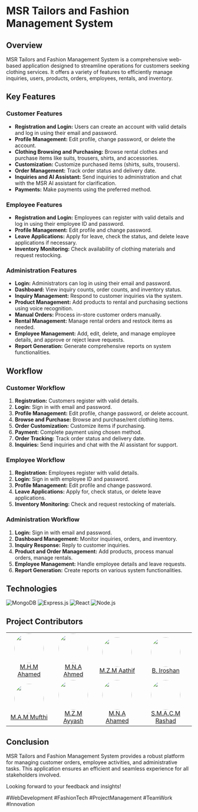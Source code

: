 # MSR Tailors and Fashion Management System

## Overview
MSR Tailors and Fashion Management System is a comprehensive web-based application designed to streamline operations for customers seeking clothing services. It offers a variety of features to efficiently manage inquiries, users, products, orders, employees, rentals, and inventory.

## Key Features

### Customer Features
- **Registration and Login:** Users can create an account with valid details and log in using their email and password.
- **Profile Management:** Edit profile, change password, or delete the account.
- **Clothing Browsing and Purchasing:** Browse rental clothes and purchase items like suits, trousers, shirts, and accessories.
- **Customization:** Customize purchased items (shirts, suits, trousers).
- **Order Management:** Track order status and delivery date.
- **Inquiries and AI Assistant:** Send inquiries to administration and chat with the MSR AI assistant for clarification.
- **Payments:** Make payments using the preferred method.

### Employee Features
- **Registration and Login:** Employees can register with valid details and log in using their employee ID and password.
- **Profile Management:** Edit profile and change password.
- **Leave Applications:** Apply for leave, check the status, and delete leave applications if necessary.
- **Inventory Monitoring:** Check availability of clothing materials and request restocking.

### Administration Features
- **Login:** Administrators can log in using their email and password.
- **Dashboard:** View inquiry counts, order counts, and inventory status.
- **Inquiry Management:** Respond to customer inquiries via the system.
- **Product Management:** Add products to rental and purchasing sections using voice recognition.
- **Manual Orders:** Process in-store customer orders manually.
- **Rental Management:** Manage rental orders and restock items as needed.
- **Employee Management:** Add, edit, delete, and manage employee details, and approve or reject leave requests.
- **Report Generation:** Generate comprehensive reports on system functionalities.

## Workflow

### Customer Workflow
1. **Registration:** Customers register with valid details.
2. **Login:** Sign in with email and password.
3. **Profile Management:** Edit profile, change password, or delete account.
4. **Browse and Purchase:** Browse and purchase/rent clothing items.
5. **Order Customization:** Customize items if purchasing.
6. **Payment:** Complete payment using chosen method.
7. **Order Tracking:** Track order status and delivery date.
8. **Inquiries:** Send inquiries and chat with the AI assistant for support.

### Employee Workflow
1. **Registration:** Employees register with valid details.
2. **Login:** Sign in with employee ID and password.
3. **Profile Management:** Edit profile and change password.
4. **Leave Applications:** Apply for, check status, or delete leave applications.
5. **Inventory Monitoring:** Check and request restocking of materials.

### Administration Workflow
1. **Login:** Sign in with email and password.
2. **Dashboard Management:** Monitor inquiries, orders, and inventory.
3. **Inquiry Response:** Reply to customer inquiries.
4. **Product and Order Management:** Add products, process manual orders, manage rentals.
5. **Employee Management:** Handle employee details and leave requests.
6. **Report Generation:** Create reports on various system functionalities.

## Technologies

![MongoDB](https://img.shields.io/badge/MongoDB-4EA94B?style=for-the-badge&logo=mongodb&logoColor=white)
![Express.js](https://img.shields.io/badge/Express%20js-000000?style=for-the-badge&logo=express&logoColor=white)
![React](https://img.shields.io/badge/React-20232A?style=for-the-badge&logo=react&logoColor=61DAFB)
![Node.js](https://img.shields.io/badge/Node%20js-339933?style=for-the-badge&logo=nodedotjs&logoColor=white)

## Project Contributors

<table>
  <tr>
    <td align="center">
      <a href="https://github.com/mushrifahamed">
        <img src="https://github.com/mushrifahamed.png?size=100" width="80" height="80" style="border-radius: 50%;" /><br />
        M.H.M Ahamed
      </a>
    </td>
    <td align="center">
      <a href="https://github.com/ashifahmed-924">
        <img src="https://github.com/ashifahmed-924.png?size=100" width="80" height="80" style="border-radius: 50%;" /><br />
        M.N.A Ahmed
      </a>
    </td>
    <td align="center">
      <a href="https://github.com/CrypticDroid">
        <img src="https://github.com/CrypticDroid.png?size=100" width="80" height="80" style="border-radius: 50%;" /><br />
        M.Z.M Aathif
      </a>
    </td>
    <td align="center">
      <a href="https://github.com/ProfAbeMalkovitch">
        <img src="https://github.com/ProfAbeMalkovitch.png?size=100" width="80" height="80" style="border-radius: 50%;" /><br />
        B. Iroshan
      </a>
    </td>
  </tr>
  <tr>
    <td align="center">
      <a href="https://github.com/Mufthi-Alawdeen">
        <img src="https://github.com/Mufthi-Alawdeen.png?size=100" width="80" height="80" style="border-radius: 50%;" /><br />
        M.A.M Mufthi
      </a>
    </td>
    <td align="center">
      <a href="https://github.com/ayyashzamny">
        <img src="https://github.com/ayyashzamny.png?size=100" width="80" height="80" style="border-radius: 50%;" /><br />
        M.Z.M Ayyash
      </a>
    </td>
    <td align="center">
      <a href="https://github.com/Arshadofficial">
        <img src="https://github.com/Arshadofficial.png?size=100" width="80" height="80" style="border-radius: 50%;" /><br />
        M.N.A Ahamed
      </a>
    </td>
    <td align="center">
      <a href="https://github.com/R21Rash">
        <img src="https://github.com/R21Rash.png?size=100" width="80" height="80" style="border-radius: 50%;" /><br />
        S.M.A.C.M Rashad
      </a>
    </td>
  </tr>
</table>


## Conclusion
MSR Tailors and Fashion Management System provides a robust platform for managing customer orders, employee activities, and administrative tasks. This application ensures an efficient and seamless experience for all stakeholders involved.



Looking forward to your feedback and insights!

#WebDevelopment #FashionTech #ProjectManagement #TeamWork #Innovation
